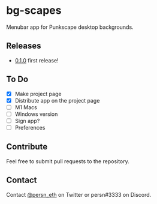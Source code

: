 # bg-scapes
Menubar app for Punkscape desktop backgrounds.

## Releases
- [0.1.0](https://github.com/harangju/bgscapes/releases/tag/v0.1.0) first release!

## To Do
- [x] Make project page
- [x] Distribute app on the project page
- [ ] M1 Macs
- [ ] Windows version
- [ ] Sign app?
- [ ] Preferences

## Contribute

Feel free to submit pull requests to the repository.

## Contact

Contact [@persn_eth](https://twitter.com/persn_eth) on Twitter or persn#3333 on Discord.
